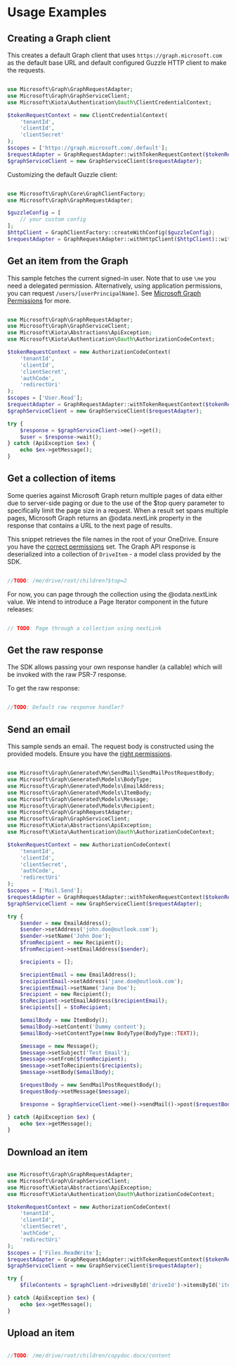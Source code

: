 # Usage Examples

## Creating a Graph client
This creates a default Graph client that uses `https://graph.microsoft.com` as the default base URL and default configured Guzzle HTTP client to make the requests.

```php

use Microsoft\Graph\GraphRequestAdapter;
use Microsoft\Graph\GraphServiceClient;
use Microsoft\Kiota\Authentication\Oauth\ClientCredentialContext;

$tokenRequestContext = new ClientCredentialContext(
    'tenantId',
    'clientId',
    'clientSecret'
);
$scopes = ['https://graph.microsoft.com/.default'];
$requestAdapter = GraphRequestAdapter::withTokenRequestContext($tokenRequestContext, $scopes);
$graphServiceClient = new GraphServiceClient($requestAdapter);

```

Customizing the default Guzzle client:
```php

use Microsoft\Graph\Core\GraphClientFactory;
use Microsoft\Graph\GraphRequestAdapter;

$guzzleConfig = [
    // your custom config
];
$httpClient = GraphClientFactory::createWithConfig($guzzleConfig);
$requestAdapter = GraphRequestAdapter::withHttpClient($httpClient)::withTokenRequestContext($tokenRequestContex, $scopes);

```

## Get an item from the Graph
This sample fetches the current signed-in user. Note that to use `\me` you need
a delegated permission. Alternatively, using application permissions, you can request `/users/[userPrincipalName]`.
See [Microsoft Graph Permissions](https://docs.microsoft.com/en-us/graph/auth/auth-concepts#microsoft-graph-permissions) for more.


```php

use Microsoft\Graph\GraphRequestAdapter;
use Microsoft\Graph\GraphServiceClient;
use Microsoft\Kiota\Abstractions\ApiException;
use Microsoft\Kiota\Authentication\Oauth\AuthorizationCodeContext;

$tokenRequestContext = new AuthorizationCodeContext(
    'tenantId',
    'clientId',
    'clientSecret',
    'authCode',
    'redirectUri'
);
$scopes = ['User.Read'];
$requestAdapter = GraphRequestAdapter::withTokenRequestContext($tokenRequestContext, $scopes);
$graphServiceClient = new GraphServiceClient($requestAdapter);

try {
    $response = $graphServiceClient->me()->get();
    $user = $response->wait();
} catch (ApiException $ex) {
    echo $ex->getMessage();
}

```

## Get a collection of items
Some queries against Microsoft Graph return multiple pages of data either due to server-side paging or due to the use of the $top query parameter to specifically limit the page size in a request. When a result set spans multiple pages, Microsoft Graph returns an @odata.nextLink property in the response that contains a URL to the next page of results.

This snippet retrieves the file names in the root of your OneDrive. Ensure you have the [correct permissions](https://docs.microsoft.com/en-us/graph/api/driveitem-list-children?view=graph-rest-1.0&tabs=http#permissions) set.
The Graph API response is deserialized into a collection of `DriveItem` - a model class provided by the SDK.

```php

//TODO: /me/drive/root/children?$top=2

```

For now, you can page through the collection using the @odata.nextLink value. We intend to introduce a Page Iterator component in the future releases:

```php

// TODO: Page through a collection using nextLink

```

## Get the raw response
The SDK allows passing your own response handler (a callable) which will be invoked with the raw PSR-7 response.

To get the raw response:
```php

//TODO: Default raw response handler?

```

## Send an email
This sample sends an email. The request body is constructed using the provided models.
Ensure you have the [right permissions](https://docs.microsoft.com/en-us/graph/api/user-sendmail?view=graph-rest-1.0&tabs=http#permissions).

```php

use Microsoft\Graph\Generated\Me\SendMail\SendMailPostRequestBody;
use Microsoft\Graph\Generated\Models\BodyType;
use Microsoft\Graph\Generated\Models\EmailAddress;
use Microsoft\Graph\Generated\Models\ItemBody;
use Microsoft\Graph\Generated\Models\Message;
use Microsoft\Graph\Generated\Models\Recipient;
use Microsoft\Graph\GraphRequestAdapter;
use Microsoft\Graph\GraphServiceClient;
use Microsoft\Kiota\Abstractions\ApiException;
use Microsoft\Kiota\Authentication\Oauth\AuthorizationCodeContext;

$tokenRequestContext = new AuthorizationCodeContext(
    'tenantId',
    'clientId',
    'clientSecret',
    'authCode',
    'redirectUri'
);
$scopes = ['Mail.Send'];
$requestAdapter = GraphRequestAdapter::withTokenRequestContext($tokenRequestContext, $scopes);
$graphServiceClient = new GraphServiceClient($requestAdapter);

try {
    $sender = new EmailAddress();
    $sender->setAddress('john.doe@outlook.com');
    $sender->setName('John Doe');
    $fromRecipient = new Recipient();
    $fromRecipient->setEmailAddress($sender);

    $recipients = [];

    $recipientEmail = new EmailAddress();
    $recipientEmail->setAddress('jane.doe@outlook.com');
    $recipientEmail->setName('Jane Doe');
    $recipient = new Recipient();
    $toRecipient->setEmailAddress($recipientEmail);
    $recipients[] = $toRecipient;

    $emailBody = new ItemBody();
    $emailBody->setContent('Dummy content');
    $emailBody->setContentType(new BodyType(BodyType::TEXT));

    $message = new Message();
    $message->setSubject('Test Email');
    $message->setFrom($fromRecipient);
    $message->setToRecipients($recipients);
    $message->setBody($emailBody);

    $requestBody = new SendMailPostRequestBody();
    $requestBody->setMessage($message);

    $response = $graphServiceClient->me()->sendMail()->post($requestBody)->wait();

} catch (ApiException $ex) {
    echo $ex->getMessage();
}

```

## Download an item

```php

use Microsoft\Graph\GraphRequestAdapter;
use Microsoft\Graph\GraphServiceClient;
use Microsoft\Kiota\Abstractions\ApiException;
use Microsoft\Kiota\Authentication\Oauth\AuthorizationCodeContext;

$tokenRequestContext = new AuthorizationCodeContext(
    'tenantId',
    'clientId',
    'clientSecret',
    'authCode',
    'redirectUri'
);
$scopes = ['Files.ReadWrite'];
$requestAdapter = GraphRequestAdapter::withTokenRequestContext($tokenRequestContext, $scopes);
$graphServiceClient = new GraphServiceClient($requestAdapter);

try {
    $fileContents = $graphClient->drivesById('driveId')->itemsById('itemId')->content()->get()->wait();

} catch (ApiException $ex) {
    echo $ex->getMessage();
}

```


## Upload an item

```php

//TODO: /me/drive/root/children/copydoc.docx/content

```
